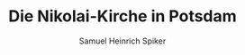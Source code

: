 ---
image: /assets/images/spiker/48a.jpg
thumb: /assets/images/spiker-thumbs/48a.jpg
author: Samuel Heinrich Spiker
artist: 
engraver: 
title: "Die Nikolai-Kirche in Potsdam"
subtitle: 
tags:
  - Church
layout: post
---